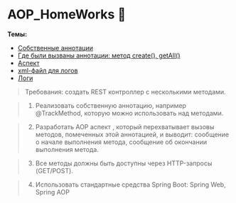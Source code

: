 # AOP_HomeWorks :green_book:
**Темы:**
- [Собственные аннотации](https://github.com/AbdulatipA/AOP_HomeWork/tree/master/src/main/java/org/example/startapplication/annotation)
- [Где были вызваны аннотации: метод create(), getAll()](https://github.com/AbdulatipA/AOP_HomeWork/blob/master/src/main/java/org/example/startapplication/service/UserServiceImpl.java)
- [Аспект](https://github.com/AbdulatipA/AOP_HomeWork/blob/master/src/main/java/org/example/startapplication/aspect/AspectExample.java)
- [xml-файл для логов](https://github.com/AbdulatipA/AOP_HomeWork/blob/master/src/main/resources/logback-spring.xml)
- [Логи](https://github.com/AbdulatipA/AOP_HomeWork/blob/master/logs/app.log)


>Требования: cоздать REST контроллер с несколькими методами.

>1. Реализовать собственную аннотацию, например @TrackMethod, которую можно использовать над методами.

>2. Разработать AOP аспект , который перехватывает вызовы методов, помеченных этой аннотацией, и выводит:
>cообщение о начале выполнения метода, cообщение об окончании выполнения метода.

>3. Все методы должны быть доступны через HTTP-запросы (GET/POST).

>4. Использовать стандартные средства Spring Boot: Spring Web, Spring AOP

